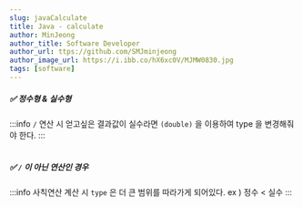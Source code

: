 ```yaml
---
slug: javaCalculate
title: Java - calculate
author: MinJeong
author_title: Software Developer
author_url: ttps://github.com/SMJminjeong
author_image_url: https://i.ibb.co/hX6xc0V/MJMW0830.jpg
tags: [software]
---
```


##### ✅ 정수형 & 실수형
:::info
`/` 연산 시 얻고싶은 결과값이 실수라면 `(double)` 을 이용하여 type 을 변경해줘야 한다.
:::  
<br/>

##### ✅ `/` 이 아닌 연산인 경우
:::info
사칙연산 계산 시 `type` 은 더 큰 범위를 따라가게 되어있다. 
ex ) 정수 < 실수
:::
<br/>
